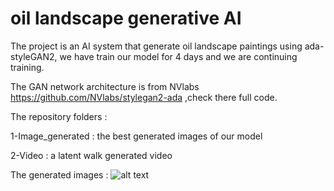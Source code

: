 # oil landscape generative AI
 The project is an AI system that generate oil landscape paintings using ada-styleGAN2, we have train our model for 4 days and we are continuing training.
 
 The GAN network architecture is from NVlabs https://github.com/NVlabs/stylegan2-ada ,check there full code.
 
 The repository folders :
 
 1-Image_generated : the best generated images of our model
 
 2-Video : a latent walk generated video
 
 The generated images : 
 ![alt text](https://github.com/Faris-ML/oil-landscape-generative-AI/blob/main/fakes000282.jpg)
